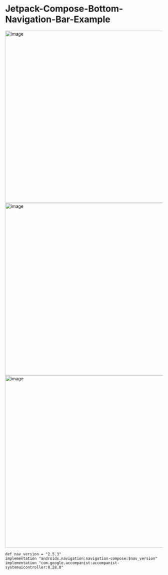 # Jetpack-Compose-Bottom-Navigation-Bar-Example
<img width="549" alt="image" src="https://github.com/KoukeNeko/Jetpack-Compose-Bottom-Navigation-Bar-Example/assets/111033412/57ce5711-6243-4aea-ae1c-bc843027e751">
<img width="549" alt="image" src="https://github.com/KoukeNeko/Jetpack-Compose-Bottom-Navigation-Bar-Example/assets/111033412/a80138e5-5905-4e61-acdc-785f31e260cd">
<img width="549" alt="image" src="https://github.com/KoukeNeko/Jetpack-Compose-Bottom-Navigation-Bar-Example/assets/111033412/01c08aa1-d500-438e-9c6b-5135ea2ef3e2">

```
def nav_version = "2.5.3"
implementation "androidx.navigation:navigation-compose:$nav_version"
implementation "com.google.accompanist:accompanist-systemuicontroller:0.28.0"
```
